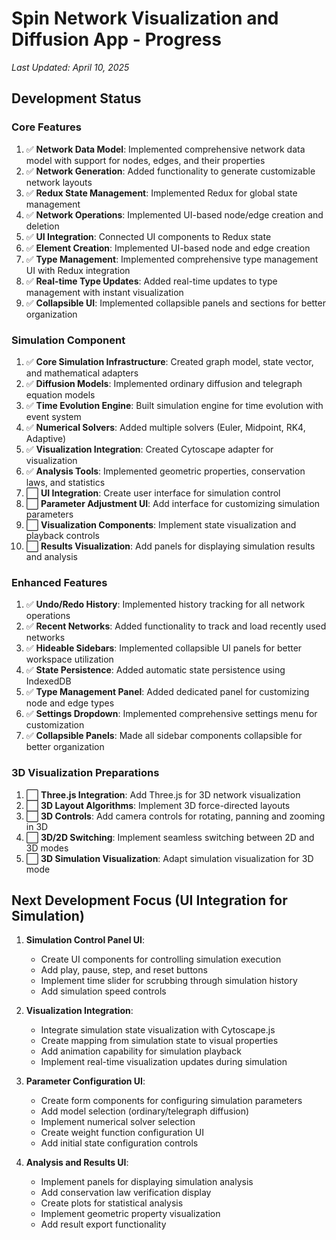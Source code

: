 # Spin Network Visualization and Diffusion App - Progress

*Last Updated: April 10, 2025*

## Development Status

### Core Features

1. ✅ **Network Data Model**: Implemented comprehensive network data model with support for nodes, edges, and their properties
2. ✅ **Network Generation**: Added functionality to generate customizable network layouts
3. ✅ **Redux State Management**: Implemented Redux for global state management
4. ✅ **Network Operations**: Implemented UI-based node/edge creation and deletion
5. ✅ **UI Integration**: Connected UI components to Redux state
6. ✅ **Element Creation**: Implemented UI-based node and edge creation
7. ✅ **Type Management**: Implemented comprehensive type management UI with Redux integration
8. ✅ **Real-time Type Updates**: Added real-time updates to type management with instant visualization
9. ✅ **Collapsible UI**: Implemented collapsible panels and sections for better organization

### Simulation Component

1. ✅ **Core Simulation Infrastructure**: Created graph model, state vector, and mathematical adapters
2. ✅ **Diffusion Models**: Implemented ordinary diffusion and telegraph equation models
3. ✅ **Time Evolution Engine**: Built simulation engine for time evolution with event system
4. ✅ **Numerical Solvers**: Added multiple solvers (Euler, Midpoint, RK4, Adaptive)
5. ✅ **Visualization Integration**: Created Cytoscape adapter for visualization
6. ✅ **Analysis Tools**: Implemented geometric properties, conservation laws, and statistics
7. ⬜ **UI Integration**: Create user interface for simulation control
8. ⬜ **Parameter Adjustment UI**: Add interface for customizing simulation parameters
9. ⬜ **Visualization Components**: Implement state visualization and playback controls
10. ⬜ **Results Visualization**: Add panels for displaying simulation results and analysis

### Enhanced Features

1. ✅ **Undo/Redo History**: Implemented history tracking for all network operations
2. ✅ **Recent Networks**: Added functionality to track and load recently used networks
3. ✅ **Hideable Sidebars**: Implemented collapsible UI panels for better workspace utilization
4. ✅ **State Persistence**: Added automatic state persistence using IndexedDB
5. ✅ **Type Management Panel**: Added dedicated panel for customizing node and edge types
6. ✅ **Settings Dropdown**: Implemented comprehensive settings menu for customization
7. ✅ **Collapsible Panels**: Made all sidebar components collapsible for better organization

### 3D Visualization Preparations

1. ⬜ **Three.js Integration**: Add Three.js for 3D network visualization
2. ⬜ **3D Layout Algorithms**: Implement 3D force-directed layouts
3. ⬜ **3D Controls**: Add camera controls for rotating, panning and zooming in 3D
4. ⬜ **3D/2D Switching**: Implement seamless switching between 2D and 3D modes
5. ⬜ **3D Simulation Visualization**: Adapt simulation visualization for 3D mode

## Next Development Focus (UI Integration for Simulation)

1. **Simulation Control Panel UI**:
   - Create UI components for controlling simulation execution
   - Add play, pause, step, and reset buttons
   - Implement time slider for scrubbing through simulation history
   - Add simulation speed controls

2. **Visualization Integration**:
   - Integrate simulation state visualization with Cytoscape.js
   - Create mapping from simulation state to visual properties
   - Add animation capability for simulation playback
   - Implement real-time visualization updates during simulation

3. **Parameter Configuration UI**:
   - Create form components for configuring simulation parameters
   - Add model selection (ordinary/telegraph diffusion)
   - Implement numerical solver selection
   - Create weight function configuration UI
   - Add initial state configuration controls

4. **Analysis and Results UI**:
   - Implement panels for displaying simulation analysis
   - Add conservation law verification display
   - Create plots for statistical analysis
   - Implement geometric property visualization
   - Add result export functionality
